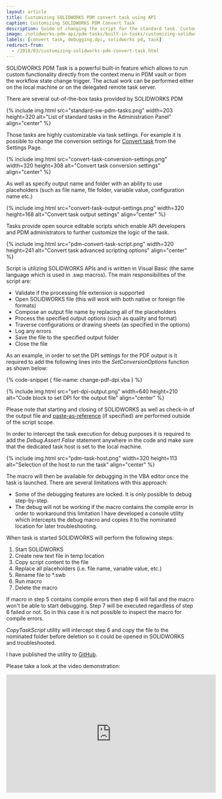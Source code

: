 ```yaml
---
layout: article
title: Customizing SOLIDWORKS PDM convert task using API
caption: Customizing SOLIDWORKS PDM Convert Task
description: Guide of changing the script for the standard task. Custom utility to simplify the debugging of the PDM tasks
image: /solidworks-pdm-api/pdm-tasks/built-in-tasks/customizing-solidworks-pdm-convert-task/pdm-convert-task-script.png
labels: [convert task, debugging.dpi, solidworks pd, task]
redirect-from:
  - /2018/03/customizing-solidworks-pdm-convert-task.html
---
```

SOLIDWORKS PDM Task is a powerful built-in feature which allows to run custom functionality directly from the context menu in PDM vault or from the workflow state change trigger. The actual work can be performed either on the local machine or on the delegated remote task server.  

There are several out-of-the-box tasks provided by SOLIDWORKS PDM

{% include img.html src="standard-sw-pdm-tasks.png" width=203 height=320 alt="List of standard tasks in the Administration Panel" align="center" %}

Those tasks are highly customizable via task settings. For example it is possible to change the conversion settings for [Convert task](http://help.solidworks.com/2017/english/enterprisepdm/admin/t_configure_convert.htm) from the Settings Page.

{% include img.html src="convert-task-conversion-settings.png" width=320 height=308 alt="Convert task conversion settings" align="center" %}

As well as specify output name and folder with an ability to use placeholders (such as file name, file folder, variable value, configuration name etc.)

{% include img.html src="convert-task-output-settings.png" width=320 height=168 alt="Convert task output settings" align="center" %}

Tasks provide open source editable scripts which enable API developers and PDM administrators to further customize the logic of the task.

{% include img.html src="pdm-convert-task-script.png" width=320 height=241 alt="Convert task advanced scripting options" align="center" %}

Script is utilizing SOLIDWORKS APIs and is written in Visual Basic (the same language which is used in .swp macros). The main responsibilities of the script are:

* Validate if the processing file extension is supported
* Open SOLIDWORKS file (this will work with both native or foreign file formats)
* Compose an output file name by replacing all of the placeholders
* Process the specified output options (such as quality and format)
* Traverse configurations or drawing sheets (as specified in the options)
* Log any errors
* Save the file to the specified output folder
* Close the file

As an example, in order to set the DPI settings for the PDF output is it required to add the following lines into the *SetConversionOptions* function as shown below:

{% code-snippet { file-name: change-pdf-dpi.vba } %}

{% include img.html src="set-dpi-output.png" width=640 height=210 alt="Code block to set DPI for the output file" align="center" %}

Please note that starting and closing of SOLIDWORKS as well as check-in of the output file and [paste-as-reference](http://help.solidworks.com/2012/english/enterprisepdm/fileexplorer/t_Creating_a_Topic_Reference.htm) (if specified) are performed outside of the script scope.

In order to intercept the task execution for debug purposes it is required to add the *Debug.Assert False* statement anywhere in the code and make sure that the dedicated task host is set to the local machine.

{% include img.html src="pdm-task-host.png" width=320 height=113 alt="Selection of the host to run the task" align="center" %}

The macro will then be available for debugging in the VBA editor once the task is launched. There are several limitations with this approach:

* Some of the debugging features are locked. It is only possible to debug step-by-step.
* The debug will not be working if the macro contains the compile error
In order to workaround this limitation I have developed a console utility which intercepts the debug macro and copies it to the nominated location for later troubleshooting.

When task is started SOLIDWORKS will perform the following steps:

1. Start SOLIDWORKS
1. Create new text file in temp location
1. Copy script content to the file
1. Replace all placeholders (i.e. file name, variable value, etc.)
1. Rename file to *.swb
1. Run macro
1. Delete the macro

If macro in step 5 contains compile errors then step 6 will fail and the macro won't be able to start debugging. Step 7 will be executed regardless of step 6 failed or not. So in this case it is not possible to inspect the macro for compile errors.

*CopyTaskScript* utility will intercept step 6 and copy the file to the nominated folder before deletion so it could be opened in SOLIDWORKS and troubleshooted.

I have published the utility to [GitHub](https://github.com/codestackdev/pdm-copy-task-script).

Please take a look at the video demonstration:  

<center>
  <iframe allow="autoplay; encrypted-media" allowfullscreen="" frameborder="0"
    width="560" height="315" src="https://www.youtube.com/embed/kNRbmTDAyBA">
  </iframe>
</center>
